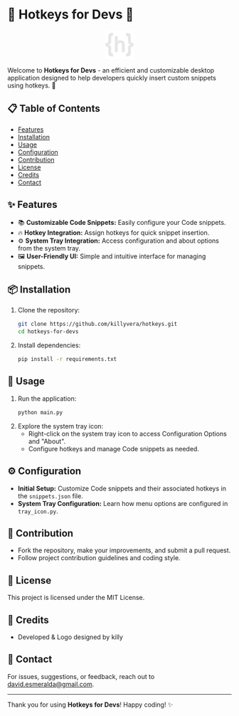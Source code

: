 # 🌟 Hotkeys for Devs 🌟
<p align="center">
  <img src="hotkeys.png" alt="Hotkeys for Devs Logo" width="auto">
</p>

Welcome to **Hotkeys for Devs** - an efficient and customizable desktop application designed to help developers quickly insert custom snippets using hotkeys. 🚀

## 📋 Table of Contents
- [Features](#-features)
- [Installation](#-installation)
- [Usage](#-usage)
- [Configuration](#-configuration)
- [Contribution](#-contribution)
- [License](#-license)
- [Credits](#-credits)
- [Contact](#-contact)

## ✨ Features
- 📚 **Customizable Code Snippets:** Easily configure your Code snippets.
- 🔥 **Hotkey Integration:** Assign hotkeys for quick snippet insertion.
- ⚙️ **System Tray Integration:** Access configuration and about options from the system tray.
- 🖼️ **User-Friendly UI:** Simple and intuitive interface for managing snippets.

## 📦 Installation
1. Clone the repository:
    ```bash
    git clone https://github.com/killyvera/hotkeys.git
    cd hotkeys-for-devs
    ```
2. Install dependencies:
    ```bash
    pip install -r requirements.txt
    ```

## 🚀 Usage
1. Run the application:
    ```bash
    python main.py
    ```
2. Explore the system tray icon:
    - Right-click on the system tray icon to access Configuration Options and "About".
    - Configure hotkeys and manage Code snippets as needed.

## ⚙️ Configuration
- **Initial Setup:** Customize Code snippets and their associated hotkeys in the `snippets.json` file.
- **System Tray Configuration:** Learn how menu options are configured in `tray_icon.py`.

## 🤝 Contribution
- Fork the repository, make your improvements, and submit a pull request.
- Follow project contribution guidelines and coding style.

## 📜 License
This project is licensed under the MIT License.

## 🌟 Credits
- Developed & Logo designed by killy

## 📧 Contact
For issues, suggestions, or feedback, reach out to [david.esmeralda@gmail.com](mailto:david.esmeralda@gmail.com).

---

Thank you for using **Hotkeys for Devs**! Happy coding! ✨
